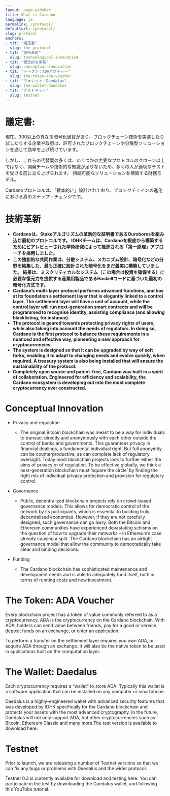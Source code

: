 ```yaml
---
layout: page-sidebar
title: What is Cardano
language: ja
permalink: /protocol/
defaulturl: /protocol/
slug: protocol
anchors:
- tit: "議定書"
  slug: the-protocol
- tit: "技術革新"
  slug: technological-innovation
- tit: "概念的な革新"
  slug: conceptual-innovation
- tit: "トークン：ADAバウチャー"
  slug: the-token-ada-voucher
- tit: "ウォレット：Daedalus"
  slug: the-wallet-daedalus
- tit: "テストネット"
  slug: testnet
---
```


<h1 id="the-protocol">議定書:</h1>

現在、300以上の異なる暗号化通貨があり、ブロックチェーン技術を実装したり試したりする企業や政府は、許可されたブロックチェーンや分散型ソリューションを通じて効率を上げ続けています。

しかし、これらの代替案の多くは、いくつかの主要なプロトコルのクローン以上ではなく、開発チームや技術的な知識が足りないため、多くの人が適切なテストを受ける前に立ち上げられます。 持続可能なソリューションを構築する財務モデル。

Cardanoプロトコルは、「根本的に」設計されており、ブロックチェインの進化における真のステップ・チェンジです。

<h1 id="technological-innovation">技術革新</h1>

* **Cardanoは、Stakeアルゴリズムの革新的な証明書であるOuroborosを組み込む最初のプロトコルです。 IOHKチームは、Cardanoを根底から構築するためにピアレビューされた学術研究によって推進される「第一原理」アプローチを採用しました。**
* **この独創的な共同作業は、分散システム、メカニズム設計、暗号化などの分野を結集した、最も正確に設計された暗号化をまだ着実に構築していました。 結果は、ミスクリティカルなシステム（この場合は投資を確保する）に必要な復元力を提供する産業用製品であるHaskellコードに基づいた最初の暗号化方式です。**
* **Cardano’s multi-layer protocol performs advanced functions, and has at its foundation a settlement layer that is elegantly linked to a control layer. The settlement layer will have a unit of account, while the control layer will run next-generation smart contracts and will be programmed to recognise identity, assisting compliance (and allowing blacklisting, for instance).**
* **The protocol is geared towards protecting privacy rights of users, while also taking into account the needs of regulators. In doing so, Cardano is the first protocol to balance these requirements in a nuanced and effective way, pioneering a new approach for cryptocurrencies.**
* **The system is designed so that it can be upgraded by way of soft forks, enabling it to adapt to changing needs and evolve quickly, when required. A treasury system is also being installed that will ensure the sustainability of the protocol.**
* **Completely open source and patent-free, Cardano was built in a spirit of collaboration. Engineered for efficiency and scalability, the Cardano ecosystem is developing out into the most complete cryptocurrency ever constructed.**

<h1 id="conceptual-innovation">Conceptual Innovation</h1>

* Privacy and regulation
  * The original Bitcoin blockchain was meant to be a way for individuals to transact directly and anonymously with each other outside the control of banks and governments. This guarantees privacy in financial dealings, a fundamental individual right. But full anonymity can be counterproductive, as can complete lack of regulatory oversight. Today most blockchain projects look to further either the aims of privacy or of regulation. To be effective globally, we think a next-generation blockchain must ‘square the circle’ by finding the right mix of individual privacy protection and provision for regulatory control.

* Governance
  * Public, decentralized blockchain projects rely on crowd-based governance models. This allows for democratic control of the network by its participants, which is essential to building truly decentralised economies. However, if they are not carefully designed, such governance can go awry. Both the Bitcoin and Ethereum communities have experienced devastating schisms on the question of how to upgrade their networks – in Ethereum’s case already causing a split. The Cardano blockchain has an airtight governance model that allow the community to democratically take clear and binding decisions.

* Funding
  * The Cardano blockchain has sophisticated maintenance and development needs and is able to adequately fund itself, both in terms of running costs and new investment.

<h1 id="the-token-ada-voucher">The Token: ADA Voucher</h1>

Every blockchain project has a token of value commonly referred to as a cryptocurrency. ADA is the cryptocurrency on the Cardano blockchain. With ADA, holders can send value between friends, pay for a good or service, deposit funds on an exchange, or enter an application.
 
To perform a transfer on the settlement layer requires you own ADA, or acquire ADA through an exchange. It will also be the native token to be used in applications built on the computation layer.

<h1 id="the-wallet-daedalus">The Wallet: Daedalus</h1>
 
Each cryptocurrency requires a “wallet” to store ADA. Typically this wallet is a software application that can be installed on any computer or smartphone.

Daedalus is a highly-engineered wallet with advanced security features that was developed by IOHK specifically for the Cardano blockchain and protects your assets with the most advanced cryptography. In the future, Daedalus will not only support ADA, but other cryptocurrencies such as Bitcoin, Ethereum Classic and many more.The test version is available to download here.
 
<h1 id="testnet">Testnet</h1>

Prior to launch, we are releasing a number of Testnet versions so that we can fix any bugs or problems with Daedalus and the wider protocol.

Testnet 0.3 is currently available for download and testing here. You can participate in the test by downloading the Daedalus wallet, and following this YouTube tutorial.

